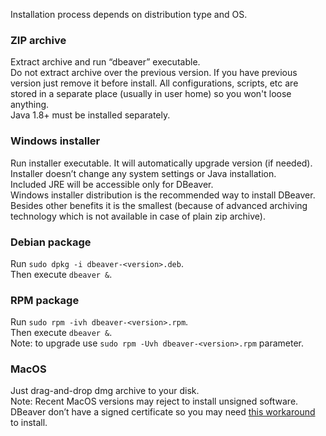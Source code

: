 Installation process depends on distribution type and OS.

### ZIP archive
Extract archive and run “dbeaver” executable.  
Do not extract archive over the previous version. If you have previous version just remove it before install. All configurations, scripts, etc are stored in a separate place (usually in user home) so you won't loose anything.  
Java 1.8+ must be installed separately.

### Windows installer
Run installer executable. It will automatically upgrade version (if needed).  
Installer doesn’t change any system settings or Java installation.  
Included JRE will be accessible only for DBeaver.  
Windows installer distribution is the recommended way to install DBeaver. Besides other benefits it is the smallest (because of advanced archiving technology which is not available in case of plain zip archive).

### Debian package
Run `sudo dpkg -i dbeaver-<version>.deb`.  
Then execute `dbeaver &`.  

### RPM package
Run `sudo rpm -ivh dbeaver-<version>.rpm`.  
Then execute `dbeaver &`.  
Note: to upgrade use `sudo rpm -Uvh dbeaver-<version>.rpm` parameter.

### MacOS
Just drag-and-drop dmg archive to your disk.  
Note: Recent MacOS versions may reject to install unsigned software.  DBeaver don’t have a signed certificate so you may need [this workaround](http://www.tech-recipes.com/rx/45404/mac-downloaded-app-is-damaged-and-cant-be-opened-error-solved/) to install.